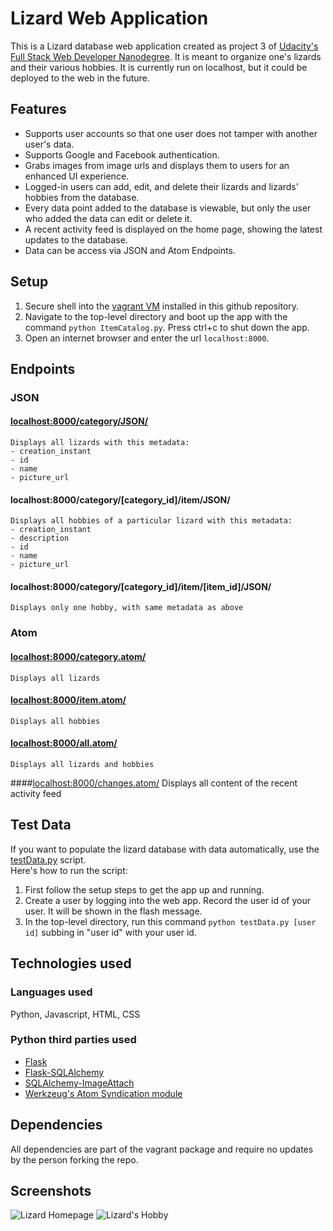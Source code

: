 # Lizard Web Application
This is a Lizard database web application created as project 3 of [Udacity's Full Stack Web Developer Nanodegree](https://www.udacity.com/course/full-stack-web-developer-nanodegree--nd004).  It is meant to organize one's lizards and their various hobbies.  It is currently run on localhost, but it could be deployed to the web in the future.

## Features
* Supports user accounts so that one user does not tamper with another user's data.
* Supports Google and Facebook authentication.
* Grabs images from image urls and displays them to users for an enhanced UI experience.
* Logged-in users can add, edit, and delete their lizards and lizards' hobbies from the database.
* Every data point added to the database is viewable, but only the user who added the data can edit or delete it.
* A recent activity feed is displayed on the home page, showing the latest updates to the database.
* Data can be access via JSON and Atom Endpoints.

## Setup
1. Secure shell into the [vagrant VM](https://www.vagrantup.com/docs/getting-started/) installed in this github repository.
2. Navigate to the top-level directory and boot up the app with the command `python ItemCatalog.py`. Press ctrl+c to shut down the app.
3. Open an internet browser and enter the url `localhost:8000`.

## Endpoints
### JSON
#### [localhost:8000/category/JSON/](localhost:8000/category/JSON/)
    Displays all lizards with this metadata:
    - creation_instant
    - id
    - name
    - picture_url
#### localhost:8000/category/\[category_id\]/item/JSON/
    Displays all hobbies of a particular lizard with this metadata:
    - creation_instant
    - description
    - id
    - name
    - picture_url
#### localhost:8000/category/\[category_id\]/item/\[item_id\]/JSON/
    Displays only one hobby, with same metadata as above
### Atom
#### [localhost:8000/category.atom/](localhost:8000/category.atom/)
    Displays all lizards
#### [localhost:8000/item.atom/](localhost:8000/item.atom/)
    Displays all hobbies
#### [localhost:8000/all.atom/](localhost:8000/all.atom/)
    Displays all lizards and hobbies
####[localhost:8000/changes.atom/](localhost:8000/changes.atom/)
    Displays all content of the recent activity feed

## Test Data
If you want to populate the lizard database with data automatically, use the [testData.py](https://github.com/snackattas/ItemCatalog/blob/master/testData.py)  script.  
Here's how to run the script:

1. First follow the setup steps to get the app up and running.
2. Create a user by logging into the web app.  Record the user id of your user.  It will be shown in the flash message.
3. In the top-level directory, run this command `python testData.py [user id]` subbing in "user id" with your user id.

## Technologies used
### Languages used
Python, Javascript, HTML, CSS
### Python third parties used
* [Flask](http://flask.pocoo.org/docs/0.10/)
* [Flask-SQLAlchemy](http://flask-sqlalchemy.pocoo.org/2.1/)
* [SQLAlchemy-ImageAttach](http://sqlalchemy-imageattach.readthedocs.org/en/stable/index.html)
* [Werkzeug's Atom Syndication module](http://werkzeug.pocoo.org/docs/0.11/contrib/atom/)

## Dependencies
All dependencies are part of the vagrant package and require no updates by the person forking the repo.

## Screenshots
![Lizard Homepage](/../master/pkg/static/Lizard%20Homepage.JPG?raw=true "Lizard Homepage")
![Lizard's Hobby](/../master/pkg/static/Lizard%20Hobby.JPG?raw=true "Lizard's Hobbies")
